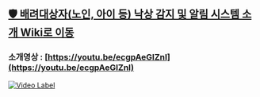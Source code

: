 ## [🛡️ 배려대상자(노인, 아이 등) 낙상 감지 및 알림 시스템 소개 Wiki로 이동](https://github.com/mycodehive/guardFall/wiki)

### 소개영상 : [https://youtu.be/ecgpAeGIZnI](https://youtu.be/ecgpAeGIZnI)

[![Video Label](http://img.youtube.com/vi/ecgpAeGIZnI/0.jpg)](https://youtu.be/ecgpAeGIZnI)
